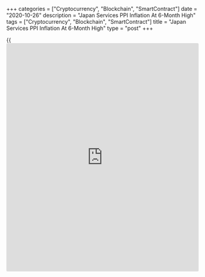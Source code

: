 +++
categories = ["Cryptocurrency", "Blockchain", "SmartContract"]
date = "2020-10-26"
description = "Japan Services PPI Inflation At 6-Month High"
tags = ["Cryptocurrency", "Blockchain", "SmartContract"]
title = "Japan Services PPI Inflation At 6-Month High"
type = "post"
+++

{{<iframe id="large-banner" src="https://www.bounty.group/#slide=18.0" width="100%" height="600" scrolling="no" style="border: 0px solid rgb(216, 221, 230); border-radius: 3px;">}}

Japan's services producer price inflation accelerated to a six-month
high in September, data from Bank of Japan showed on Monday.

The services Producer Price index advanced 1.3 percent year-on-year in
September, following a 1.1 percent rise in August. This was the fastest
increase since March when prices gained 1.4 percent.

On a monthly basis, corporate services prices gained 0.1 percent, after
staying flat in August.  
  
Excluding international transportation, services producer price
inflation rose to 1.4 percent from 1.2 percent. Month-on-month, the
services PPI edged up 0.1 percent.

For comments and feedback [contact](https://www.playgroundfx.com/contact/): editorial@rtt[news](https://www.letsplayfx.com/blog/forex-news-website/).com

[Economic News][1]

 **What parts of the world are seeing the best (and worst) economic
performances lately? Click[here][2] to check out our [Econ Scorecard][2]
and find out! See up-to-the-moment [ranking](https://www.playgroundfx.com/blog/crypto-exchange-ranking/)s for the best and worst
performers in [GDP][3], [unemployment rate][4], [inflation][5] and much
more.**

   1. www.rtt[news](https://www.letsplayfx.com/blog/forex-news-website/).com/Content/EconomicNews.aspx
   2. www.rtt[news](https://www.letsplayfx.com/blog/forex-news-website/).com/economic-scorecard/world-rank/unemployment-rate/highest-performance.aspx
   3. www.rtt[news](https://www.letsplayfx.com/blog/forex-news-website/).com/economic-scorecard/world-rank/GDP/highest-performance.aspx
   4. www.rtt[news](https://www.letsplayfx.com/blog/forex-news-website/).com/economic-scorecard/world-rank/unemployment-rate/lowest-performance.aspx
   5. www.rtt[news](https://www.letsplayfx.com/blog/forex-news-website/).com/economic-scorecard/world-rank/CPI/highest-performance.aspx